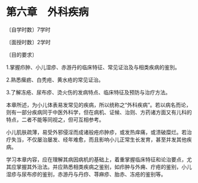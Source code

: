 # 第六章　外科疾病

〔自学时数〕7学时

〔面授时数〕2学时

〔目的要求〕

1.掌握疖肿、小儿湿疹、赤游丹的临床特征、常见证治及与相类疾病的鉴別。

2.熟悉瘰疬、白秃疮、黄水疮的常见证治。

3.了解冻疮、尿布疹、烫火伤的发病特点、临床特征及预防与治疗方法。

本章所述，为小儿体表易发常见的疾病，所以统称之“外科疾病”。若以病名而论，则有一部分疾病同于中医外科学，但在病机、证候、治则、方药诸方面又有儿科的特点，二者不能等同视之，但可互相参考。

小儿肌肤疏薄，易受外邪侵淫而成诸般疮疖肿疹，或发热痒痛，或溃破糜烂。若治疗失当，不仅屡治屡发、经年难愈，而且影响小儿正常生长发育，甚至并发其他疾病。

学习本章内容，应在理解其病因病机的基础上，着重掌握临床特征和论治要点，尤其应掌握其外治法。并应熟悉相类疾病之鉴别，如疖肿与外痈、疔疮的鉴别，小儿湿疹与尿布疹的鉴别，赤游丹与丹痧、荨麻疹、胎赤、冻疮的鉴别等。
